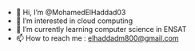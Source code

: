 - 👋 Hi, I’m @MohamedElHaddad03
- 👀 I’m interested in cloud computing
- 🌱 I’m currently learning computer science in ENSAT
- 📫 How to reach me : elhaddadm800@gmail.com

<!---
MohamedElHaddad03/MohamedElHaddad03 is a ✨ special ✨ repository because its `README.md` (this file) appears on your GitHub profile.
You can click the Preview link to take a look at your changes.
--->
